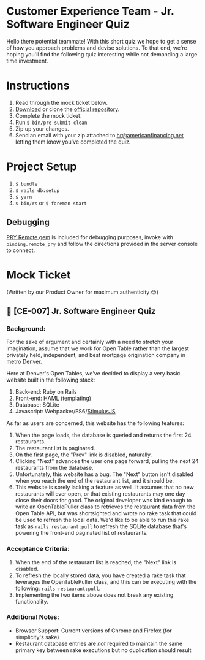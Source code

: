 # Customer Experience Team - Jr. Software Engineer Quiz

Hello there potential teammate!  With this short quiz we hope to get a sense of how you approach problems and devise solutions.  To that end, we're hoping you'll find the following quiz interesting while not demanding a large time investment.

# Instructions

1. Read through the mock ticket below.
2. [Download][zip] or clone the [official repository][repo].
3. Complete the mock ticket.
4. Run `$ bin/pre-submit-clean`
5. Zip up your changes.
6. Send an email with your zip attached to hr@americanfinancing.net letting them know you've completed the quiz.

# Project Setup

1. `$ bundle`
2. `$ rails db:setup`
3. `$ yarn`
4. `$ bin/rs` or `$ foreman start`

## Debugging

[PRY Remote gem][pry-remote] is included for debugging purposes, invoke with
`binding.remote_pry` and follow the directions provided in the server console to
connect.

# Mock Ticket

(Written by our Product Owner for maximum authenticity 😉)

## 📄 \[CE-007\] Jr. Software Engineer Quiz

### Background:

For the sake of argument and certainly with a need to stretch your
imagination, assume that we work for Open Table rather than the largest
privately held, independent, and best mortgage origination company in metro
Denver.

Here at Denver's Open Tables, we've decided to display a very basic website
built in the following stack:

1. Back-end: Ruby on Rails
2. Front-end: HAML (templating)
3. Database: SQLite
4. Javascript: Webpacker/ES6/[StimulusJS][stimulus]

As far as users are concerned, this website has the following features:

1. When the page loads, the database is queried and returns the first 24 restaurants.
2. The restaurant list is paginated.
3. On the first page, the "Prev" link is disabled, naturally.
4. Clicking "Next" advances the user one page forward, pulling the next 24 restaurants from the database.
5. Unfortunately, this website has a bug.  The "Next" button isn't disabled when you reach the end of the restaurant list, and it should be.
6. This website is sorely lacking a feature as well.  It assumes that no new restaurants will ever open, or that existing restaurants may one day close their doors for good.  The original developer was kind enough  to write an OpenTablePuller class to retrieves the restaurant data from the Open Table API, but was shortsighted and wrote no rake task that could be used to refresh the local data.  We'd like to be able to run this rake task as `rails restaurant:pull` to refresh the SQLite database that's powering the front-end paginated list of restaurants.

### Acceptance Criteria:

1. When the end of the restaurant list is reached, the "Next" link is disabled.
2. To refresh the locally stored data, you have created a rake task that leverages the OpenTablePuller class, and this can be executing with the following: `rails restaurant:pull`.
3. Implementing the two items above does not break any existing functionality.

### Additional Notes:

* Browser Support: Current versions of Chrome and Firefox (for simplicity's sake)
* Restaurant database entries are _not_ required to maintain the same primary key between rake executions but no duplication should result

[repo]: https://github.com/americanfinancing/ce_jr_engineer/tree/master
[stimulus]: https://stimulusjs.org
[zip]: https://github.com/americanfinancing/ce_jr_engineer/archive/master.zip
[pry-remote]: https://github.com/Mon-Ouie/pry-remote
